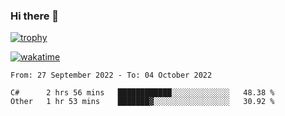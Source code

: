 ### Hi there 👋

[![trophy](https://github-profile-trophy.vercel.app/?username=cxnky&theme=dracula)](https://github.com/ryo-ma/github-profile-trophy)

[![wakatime](https://wakatime.com/badge/user/1c39c599-5497-41b9-a5be-2c4676e7fd23.svg)](https://wakatime.com/@1c39c599-5497-41b9-a5be-2c4676e7fd23)
<!--START_SECTION:waka-->

```text
From: 27 September 2022 - To: 04 October 2022

C#      2 hrs 56 mins   ████████████░░░░░░░░░░░░░   48.38 %
Other   1 hr 53 mins    ███████▓░░░░░░░░░░░░░░░░░   30.92 %
```

<!--END_SECTION:waka-->
